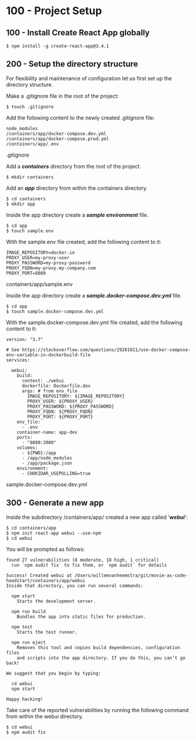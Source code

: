 # 100 - Project Setup

## 100 - Install Create React App globally

```
$ npm install -g create-react-app@3.4.1
```

## 200 - Setup the directory structure

For flexibility and maintenance of configuration let us first set up the directory structure.

Make a .gitignore file in the root of the project: 

```
$ touch .gitignore
```

Add the following content to the newly created .gitignore file:

```
node_modules
/containers/app/docker-compose.dev.yml
/containers/app/docker-compose.prod.yml
/containers/app/.env
```
.gitignore

Add a ***containers*** directory from the root of the project.

```
$ mkdir containers
```

Add an ***app*** directory from within the containers directory.

```
$ cd containers
$ mkdir app
```

Inside the app directory create a ***sample environment*** file.

```
$ cd app
$ touch sample.env
```

With the sample.env file created, add the following content to it:

```
IMAGE_REPOSITORY=docker.io
PROXY_USER=my-proxy-user
PROXY_PASSWORD=my-proxy-password
PROXY_FQDN=my-proxy.my-company.com
PROXY_PORT=8080
```
containers/app/sample.env

Inside the app directory create a ***sample.docker-compose.dev.yml*** file.

```
$ cd app
$ touch sample.docker-compose.dev.yml
```

With the sample.docker-compose.dev.yml file created, add the following content to it:

```
version: "3.7"

# See https://stackoverflow.com/questions/29261811/use-docker-compose-env-variable-in-dockerbuild-file
services:

  webui:
    build:
      context: ./webui
      dockerfile: Dockerfile.dev
      args: # from env_file
        IMAGE_REPOSITORY: ${IMAGE_REPOSITORY}
        PROXY_USER: ${PROXY_USER}
        PROXY_PASSWORD: ${PROXY_PASSWORD}
        PROXY_FQDN: ${PROXY_FQDN}
        PROXY_PORT: ${PROXY_PORT}
    env_file:
      - .env
    container-name: app-dev  
    ports:
      - "8080:3000"
    volumes:
      - ${PWD}:/app
      - /app/node_modules
      - /app/package.json
    environment:
      - CHOKIDAR_USEPULLING=true
```
sample.docker-compose.dev.yml

## 300 - Generate a new app

Inside the subdirectory /containers/app/ created a new app called '***webui***':

```
$ cd containers/app
$ npm init react-app webui --use-npm
$ cd webui
```

You will be prompted as follows:

```
found 27 vulnerabilities (8 moderate, 18 high, 1 critical)
  run `npm audit fix` to fix them, or `npm audit` for details

Success! Created webui at /Users/willemvanheemstra/git/movie-as-code-headstart/containers/app/webui
Inside that directory, you can run several commands:

  npm start
    Starts the development server.

  npm run build
    Bundles the app into static files for production.

  npm test
    Starts the test runner.

  npm run eject
    Removes this tool and copies build dependencies, configuration files
    and scripts into the app directory. If you do this, you can’t go back!

We suggest that you begin by typing:

  cd webui
  npm start

Happy hacking!
```

Take care of the reported vulnerabilities by running the following command from within the webui directory.

```
$ cd webui
$ npm audit fix
```
